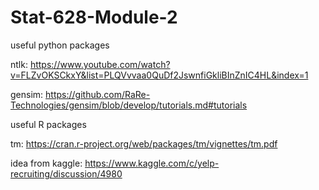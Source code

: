 # Stat-628-Module-2

useful python packages

ntlk: https://www.youtube.com/watch?v=FLZvOKSCkxY&list=PLQVvvaa0QuDf2JswnfiGkliBInZnIC4HL&index=1

gensim: https://github.com/RaRe-Technologies/gensim/blob/develop/tutorials.md#tutorials

useful R packages

tm: https://cran.r-project.org/web/packages/tm/vignettes/tm.pdf

idea from kaggle: https://www.kaggle.com/c/yelp-recruiting/discussion/4980


